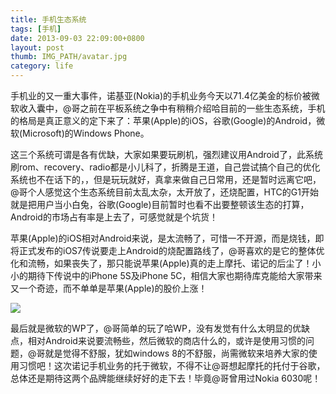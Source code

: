```yaml
---
title: 手机生态系统
tags: [手机]
date: 2013-09-03 22:09:00+0800
layout: post
thumb: IMG_PATH/avatar.jpg
category: life
---
```


手机业的又一重大事件，诺基亚(Nokia)的手机业务今天以71.4亿美金的标价被微软收入囊中，@哥之前在平板系统之争中有稍稍介绍哈目前的一些生态系统，手机的格局是真正意义的定下来了：苹果(Apple)的iOS，谷歌(Google)的Android，微软(Microsoft)的Windows Phone。

这三个系统可谓是各有优缺，大家如果要玩刷机，强烈建议用Android了，此系统刷rom、recovery、radio都是小儿科了，折腾是王道，自己尝试搞个自己的优化系统也不在话下的，，但是玩玩就好，真拿来做自己日常用，还是暂时远离它吧，@哥个人感觉这个生态系统目前太乱太杂，太开放了，还烧配置，HTC的G1开始就是把用户当小白兔，谷歌(Google)目前暂时也看不出要整顿该生态的打算，Android的市场占有率是上去了，可感觉就是个坑货！

苹果(Apple)的iOS相对Android来说，是太流畅了，可惜一不开源，而是烧钱，即将正式发布的iOS7传说要走上Android的烧配置路线了，@哥喜欢的是它的整体优化和流畅，如果丧失了，那只能说苹果(Apple)真的走上摩托、诺记的后尘了！小小的期待下传说中的iPhone 5S及iPhone 5C，相信大家也期待库克能给大家带来又一个奇迹，而不单单是苹果(Apple)的股价上涨！

![](https://ww4.sinaimg.cn/mw600/005PvELHgw1f4dithfam8j318g0p0110.jpg)

最后就是微软的WP了，@哥简单的玩了哈WP，没有发觉有什么太明显的优缺点，相对Android来说要流畅些，然后微软的商店什么的，或许是使用习惯的问题，@哥就是觉得不舒服，犹如windows 8的不舒服，尚需微软来培养大家的使用习惯吧！这次诺记手机业务的托于微软，不得不让@哥想起摩托的托付于谷歌，总体还是期待这两个品牌能继续好好的走下去！毕竟@哥曾用过Nokia 6030呢！
